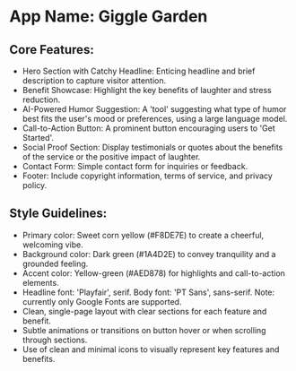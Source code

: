 # **App Name**: Giggle Garden

## Core Features:

- Hero Section with Catchy Headline: Enticing headline and brief description to capture visitor attention.
- Benefit Showcase: Highlight the key benefits of laughter and stress reduction.
- AI-Powered Humor Suggestion: A 'tool' suggesting what type of humor best fits the user's mood or preferences, using a large language model. 
- Call-to-Action Button: A prominent button encouraging users to 'Get Started'.
- Social Proof Section: Display testimonials or quotes about the benefits of the service or the positive impact of laughter.
- Contact Form: Simple contact form for inquiries or feedback.
- Footer: Include copyright information, terms of service, and privacy policy.

## Style Guidelines:

- Primary color: Sweet corn yellow (#F8DE7E) to create a cheerful, welcoming vibe.
- Background color: Dark green (#1A4D2E) to convey tranquility and a grounded feeling.
- Accent color: Yellow-green (#AED878) for highlights and call-to-action elements.
- Headline font: 'Playfair', serif. Body font: 'PT Sans', sans-serif. Note: currently only Google Fonts are supported.
- Clean, single-page layout with clear sections for each feature and benefit.
- Subtle animations or transitions on button hover or when scrolling through sections.
- Use of clean and minimal icons to visually represent key features and benefits.